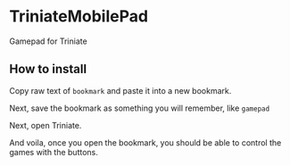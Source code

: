 # TriniateMobilePad
Gamepad for Triniate

## How to install

Copy raw text of `bookmark` and paste it into a new bookmark.

Next, save the bookmark as something you will remember, like `gamepad`

Next, open Triniate.

And voila, once you open the bookmark, you should be able to control the games with the buttons.
